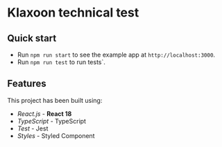 # Klaxoon technical test

## Quick start

- Run `npm run start` to see the example app at `http://localhost:3000`.
- Run `npm run test` to run tests`.

## Features

This project has been built using:

- _React.js_ - **React 18**
- _TypeScript_ - TypeScript
- _Test_ - Jest
- _Styles_ - Styled Component
